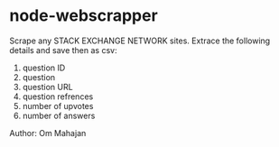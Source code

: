 # node-webscrapper
Scrape any STACK EXCHANGE NETWORK sites.
Extrace the following details and save then as csv:
1. question ID
2. question
3. question URL
4. question refrences
5. number of upvotes
6. number of answers

Author: Om Mahajan
